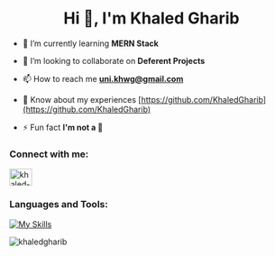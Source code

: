 <h1 align="center">Hi 👋, I'm Khaled Gharib</h1>

- 🌱 I’m currently learning **MERN Stack**

- 👯 I’m looking to collaborate on **Deferent Projects**

<!-- - 👨‍💻 All of my projects are available at [KhaledGharib.com](https://KhaledGharib.com) -->
- 📫 How to reach me **uni.khwg@gmail.com**

- 📄 Know about my experiences [https://github.com/KhaledGharib](https://github.com/KhaledGharib)

- ⚡ Fun fact **I'm not a 🤖**

<h3 align="left">Connect with me:</h3>
<p align="left">
<a href="https://linkedin.com/in/khaled-gharib" target="blank"><img align="center" src="https://raw.githubusercontent.com/rahuldkjain/github-profile-readme-generator/master/src/images/icons/Social/linked-in-alt.svg" alt="khaled-gharib" height="30" width="40" /></a>
</p>

<h3 align="left">Languages and Tools:</h3>

[![My Skills](https://skillicons.dev/icons?i=html,css,js,sass,mongodb,express,react,nodejs,webpack,redux,babel,firebase,postman,git,vscode)](https://skillicons.dev)

<p><img align="center" src="https://github-readme-stats.vercel.app/api/top-langs?username=khaledgharib&show_icons=true&locale=en&layout=compact&theme=dark" alt="khaledgharib" /></p>


